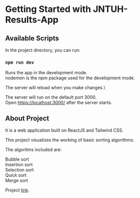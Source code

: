 # Getting Started with JNTUH-Results-App



## Available Scripts

In the project directory, you can run:

### `npm run dev`

Runs the app in the development mode.\
nodemon is the npm package used for the development mode.

The server will reload when you make changes.\


The server will run on the default port 3000.\
Open [https://localhost:3000/](localhost:3000) after the server starts.


## About Project

It is a web application built on ReactJS and Tailwind CSS.

This project visualizes the working of basic sorting algorithms.

The algoritms included are:

Bubble sort\
Insertion sort\
Selection sort\
Quick sort\
Merge sort

Project [link](https://vis-nu.vercel.app/).
